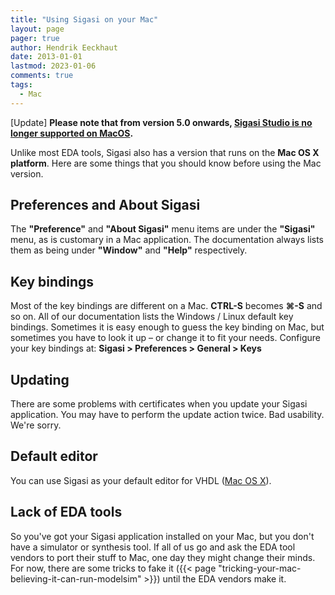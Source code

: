 ```yaml
---
title: "Using Sigasi on your Mac"
layout: page 
pager: true
author: Hendrik Eeckhaut
date: 2013-01-01
lastmod: 2023-01-06
comments: true
tags:
  - Mac
---
```


[Update] **Please note that from version 5.0 onwards, [Sigasi Studio is no longer supported on MacOS](/faq/#macos).**

Unlike most EDA tools, Sigasi also has a version that runs on the **Mac OS X platform**. Here are some things that you should know before using the Mac version.

## Preferences and About Sigasi

The **"Preference"** and **"About Sigasi"** menu items are under the **"Sigasi"** menu, as is customary in a Mac application. The documentation always lists them as being under **"Window"** and **"Help"** respectively.

## Key bindings

Most of the key bindings are different on a Mac. **CTRL-S** becomes **⌘-S** and so on. All of our documentation lists the Windows / Linux default key bindings. Sometimes it is easy enough to guess the key binding on Mac, but sometimes you have to look it up – or change it to fit your needs.
Configure your key bindings at: **Sigasi > Preferences > General > Keys**

## Updating

There are some problems with certificates when you update your Sigasi application. You may have to perform the update action twice. Bad usability. We're sorry.

## Default editor

You can use Sigasi as your default editor for VHDL ([Mac OS X](/manual/opening#mac-os-x)).

## Lack of EDA tools

So you've got your Sigasi application installed on your Mac, but you don't have a simulator or synthesis tool. If all of us go and ask the EDA tool vendors to port their stuff to Mac, one day they might change their minds. For now, there are some tricks to fake it ({{< page "tricking-your-mac-believing-it-can-run-modelsim" >}}) until the EDA vendors make it.
